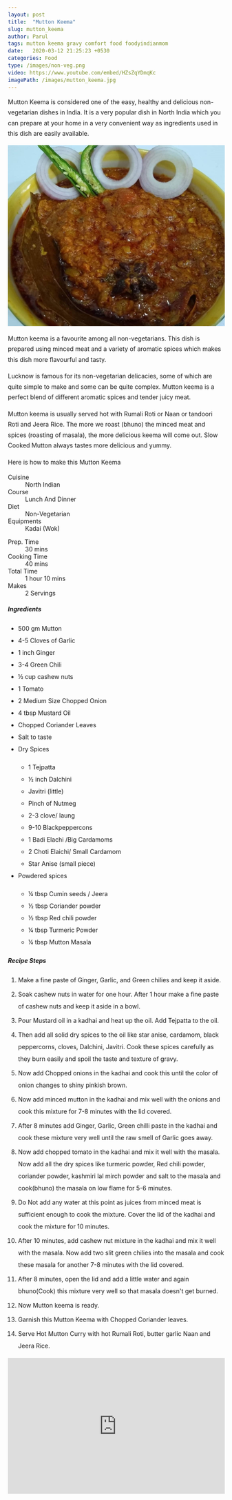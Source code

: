 ```yaml
---
layout: post
title:  "Mutton Keema"
slug: mutton_keema
author: Parul
tags: mutton keema gravy comfort food foodyindianmom
date:   2020-03-12 21:25:23 +0530
categories: Food
type: /images/non-veg.png
video: https://www.youtube.com/embed/HZsZqYDmqKc
imagePath: /images/mutton_keema.jpg
---
```

<p class="text-justify" style="line-height: 175%;">
Mutton Keema is considered one of the easy, healthy and delicious non-vegetarian dishes in India. It is a very popular dish in North India which you can prepare at your home in a very convenient way as ingredients used in this dish are easily available.
</p>

<div class="row">
    <div class="col-md-12"><img src="../images/mutton_keema.jpg" alt="" class="rounded img-fluid mb-2"></div>
</div>

<p class="text-justify" style="line-height: 175%;">
Mutton keema is a favourite among all non-vegetarians. This dish is prepared using minced meat and a variety of aromatic spices  which makes this dish more flavourful and tasty.
</p>

<p class="text-justify" style="line-height: 175%;">
Lucknow is famous for its non-vegetarian delicacies, some of which are quite simple to make and some can be quite complex. Mutton keema is a perfect blend of different aromatic spices and tender juicy meat.
</p>

<p class="text-justify" style="line-height: 175%;">
Mutton keema is usually served hot with Rumali Roti or Naan or tandoori Roti and Jeera Rice. The more we roast (bhuno) the minced meat and spices (roasting of masala), the more delicious keema will come out. Slow Cooked Mutton always tastes more delicious and yummy.
</p>

<p class="text-justify" style="line-height: 175%;">
Here is how to make this Mutton Keema
</p>

<div class="row">
    <div class="col-md-6">
        <dl class="row">
            <dt class="col-sm-4">Cuisine</dt><dd class="col-sm-7">North Indian</dd>
            <dt class="col-sm-4">Course</dt><dd class="col-sm-7">Lunch And Dinner</dd>
            <dt class="col-sm-4">Diet</dt><dd class="col-sm-7">Non-Vegetarian</dd>
            <dt class="col-sm-4">Equipments</dt><dd class="col-sm-7">Kadai (Wok)</dd>
        </dl>
    </div>
    <div class="col-md-6">
        <dl class="row">
            <dt class="col-sm-5">Prep. Time</dt><dd class="col-sm-7">30 mins</dd>
            <dt class="col-sm-5">Cooking Time</dt><dd class="col-sm-7">40 mins</dd>
            <dt class="col-sm-5">Total Time</dt><dd class="col-sm-7">1 hour 10 mins</dd>
            <dt class="col-sm-5">Makes</dt><dd class="col-sm-7">2 Servings</dd>
        </dl>
    </div>
</div>

<div class="recipe-section-divider"></div>
<div class="row" id="ingredients">
    <div class="col-md-12"><h5 class="font-weight-bold">Ingredients</h5></div>
</div>
<div class="row">
    <div class="col-md-12">
        <ul class="post-list" style="line-height: 200%">
            <li>500 gm Mutton</li>
            <li>4-5 Cloves of Garlic</li>
            <li>1 inch Ginger</li>
            <li>3-4 Green Chili</li>
            <li>½ cup cashew nuts</li>
            <li>1 Tomato</li>
            <li>2 Medium Size Chopped Onion</li>
            <li>4 tbsp Mustard Oil</li>
            <li>Chopped Coriander Leaves</li>
            <li>Salt to taste</li>
            <li>Dry Spices</li>
            <ul>
                <li>1 Tejpatta</li>
                <li>½ inch Dalchini</li>
                <li>Javitri (little)</li>
                <li>Pinch of Nutmeg</li>
                <li>2-3 clove/ laung</li>
                <li>9-10 Blackpeppercons</li>
                <li>1 Badi Elachi /Big Cardamoms</li>
                <li>2 Choti Elaichi/ Small Cardamom</li>
                <li>Star Anise (small piece)</li>
            </ul>
            <li>Powdered spices</li>
            <ul>
                <li>¼ tbsp Cumin seeds / Jeera</li>
                <li>½ tbsp Coriander powder</li>
                <li>½ tbsp Red chili powder</li>
                <li>¼ tbsp Turmeric Powder</li>
                <li>¼ tbsp Mutton Masala</li>
            </ul>
        </ul>
    </div>
</div>

<div class="recipe-section-divider"></div>
<div class="row" id="recipe">
    <div class="col-md-12"><h5 class="font-weight-bold">Recipe Steps</h5></div>
</div>
<div class="row">
    <div class="col-md-12">
        <ol class="post-list text-justify" style="line-height: 200%">
            <li style="margin-bottom:5px;">Make a fine paste of Ginger, Garlic, and Green chilies and keep it aside.</li>
            <li style="margin-bottom:5px;">Soak cashew nuts in water for one hour. After 1 hour make a fine paste of cashew nuts and keep it aside in a bowl.</li>
            <li style="margin-bottom:5px;">Pour Mustard oil in a kadhai and heat up the oil. Add Tejpatta to the oil.</li>
            <li style="margin-bottom:5px;">Then add all solid dry spices to the oil like star anise, cardamom, black peppercorns, cloves, Dalchini,  Javitri. Cook these spices carefully as they burn easily and spoil the taste and texture of gravy.</li>
            <li style="margin-bottom:5px;">Now add Chopped onions in the kadhai and cook this until the color of onion changes to shiny pinkish brown.</li>
            <li style="margin-bottom:5px;">Now add minced mutton in the kadhai and mix well with the onions and cook this mixture for 7-8 minutes with the lid covered.</li>
            <li style="margin-bottom:5px;">After 8 minutes add Ginger, Garlic, Green chilli paste in the kadhai and cook these mixture very well until the raw smell of Garlic goes away.</li>
            <li style="margin-bottom:5px;">Now add chopped tomato in the kadhai and mix it well with the masala. Now add all the dry spices like turmeric powder, Red chili powder, coriander powder, kashmiri lal mirch powder and salt to the masala and cook(bhuno) the masala on low flame for 5-6 minutes.</li>
            <li style="margin-bottom:5px;">Do Not add any water at this point as juices from minced meat is sufficient enough to cook the mixture. Cover the lid of the kadhai and cook the mixture for 10 minutes.</li>
            <li style="margin-bottom:5px;">After 10 minutes, add cashew nut mixture in the kadhai and mix it well with the masala. Now add two slit green chilies into the masala and cook these masala for another 7-8 minutes with the lid covered.</li>
            <li style="margin-bottom:5px;">After 8 minutes, open the lid and add a little water and again bhuno(Cook) this  mixture very well so that masala doesn't get burned.</li>
            <li style="margin-bottom:5px;">Now Mutton keema is ready.</li>
            <li style="margin-bottom:5px;">Garnish this Mutton Keema with Chopped Coriander leaves.</li>
            <li style="margin-bottom:5px;">Serve Hot Mutton Curry with hot Rumali Roti, butter garlic Naan and Jeera Rice.</li>
        </ol>
    </div>
</div>
<div class="row" id="video">
    <div class="col-md-12">
        <div class="embed-responsive embed-responsive-16by9">
            <iframe width="100%" height="315" src="https://www.youtube.com/embed/HZsZqYDmqKc" frameborder="0" allow="accelerometer; autoplay; encrypted-media; gyroscope; picture-in-picture" allowfullscreen></iframe>
        </div>
    </div>
</div>
<br>

